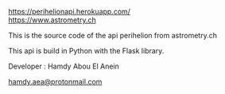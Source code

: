 
 https://perihelionapi.herokuapp.com/  
 https://www.astrometry.ch   
 
  
This is the source code of the api perihelion from astrometry.ch       
  
This api is build in Python with the Flask library.      
  
Developer : Hamdy Abou El Anein  
   
hamdy.aea@protonmail.com   
